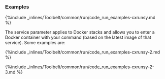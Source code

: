 <!-- post: -->


### Examples

{%include _inlines/Toolbelt/common/run/code_run_examples-cxrunsy.md %}

The service parameter applies to Docker stacks and allows you to enter a Docker container with your command (based on the latest image of that service). Some examples are:

{%include _inlines/Toolbelt/common/run/code_run_examples-cxrunsy-2.md %}

{%include _inlines/Toolbelt/common/run/code_run_examples-cxrunsy-2-3.md %}



